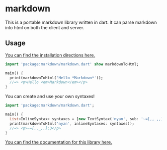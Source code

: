 markdown
========

This is a portable markdown library written in dart. It can parse markdown into
html on both the client and server.

Usage
-----

[You can find the installation directions here.][installing]

```dart
import 'package:markdown/markdown.dart' show markdownToHtml;

main() {
  print(markdownToHtml('Hello *Markdown*'));
  //=> <p>Hello <em>Markdown</em></p>
}
```

You can create and use your own syntaxes!

```dart
import 'package:markdown/markdown.dart';

main() {
  List<InlineSyntax> syntaxes = [new TextSyntax('nyan', sub: '~=[,,_,,]:3')];
  print(markdownToHtml('nyan', inlineSyntaxes: syntaxes));
  //=> <p>~=[,,_,,]:3</p>
}
```
[You can find the documentation for this library here.][documentation]

[installing]: http://pub.dartlang.org/packages/markdown#installing
[documentation]: http://www.dartdocs.org/documentation/markdown/0.7.0/index.html


